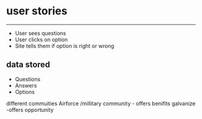 # user stories
---
- User sees questions
- User clicks on option
- Site tells them if option is right or wrong 

## data stored
- Questions
- Answers
- Options


different commuities
Airforce /millitary community - offers benifits
galvanize -offers opportunity




